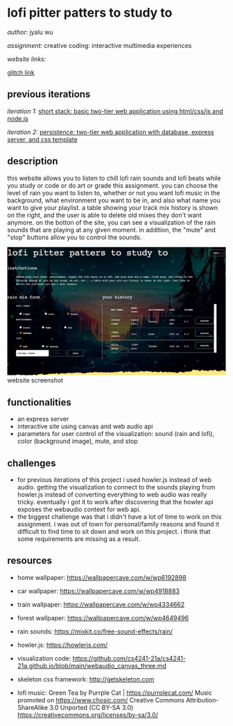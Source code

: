 lofi pitter patters to study to
===
*author:* jyalu wu

*assignment:* creative coding: interactive multimedia experiences

*website links:*

[glitch link](https://a4-jwu2018.glitch.me/)

previous iterations
---
*iteration 1:* [short stack: basic two-tier web application using html/css/js and node.js](https://github.com/jwu2018/a2-shortstack)

*iteration 2:* [persistence: two-tier web application with database, express server, and css template](https://github.com/cs4241-21a/a3-persistence)

description
---
this website allows you to listen to chill lofi rain sounds and lofi beats while you study or code or do art or grade this assignment. you can choose the level of rain you want to listen to, whether or not you want lofi music in the background, what environment you want to be in, and also what name you want to give your playlist. a table showing your track mix history is shown on the right, and the user is able to delete old mixes they don't want anymore. on the botton of the site, you can see a visualization of the rain sounds that are playing at any given moment. in addition, the "mute" and "stop" buttons allow you to control the sounds.

![website screenshot](screenshots/screenshot.png)
website screenshot

functionalities
---
- an express server
- interactive site using canvas and web audio api
- parameters for user control of the visualization: sound (rain and lofi), color (background image), mute, and stop

challenges
---
- for previous iterations of this project i used howler.js instead of web audio. getting the visualization to connect to the sounds playing from howler.js instead of converting everything to web audio was really tricky. eventually i got it to work after discovering that the howler api exposes the webaudio context for web api.
- the biggest challenge was that i didn't have a lot of time to work on this assignment. i was out of town for personal/family reasons and found it difficult to find time to sit down and work on this project. i think that some requirements are missing as a result.

resources
---
- home wallpaper: https://wallpapercave.com/w/wp6192898
- car wallpaper: https://wallpapercave.com/w/wp4918883
- train wallpaper: https://wallpapercave.com/w/wp4334662
- forest wallpaper: https://wallpapercave.com/w/wp4649496

- rain sounds: https://mixkit.co/free-sound-effects/rain/

- howler.js: https://howlerjs.com/
- visualization code: https://github.com/cs4241-21a/cs4241-21a.github.io/blob/main/webaudio_canvas_three.md

- skeleton css framework: http://getskeleton.com

- lofi music:
Green Tea by Purrple Cat | https://purrplecat.com/
Music promoted on https://www.chosic.com/
Creative Commons Attribution-ShareAlike 3.0 Unported (CC BY-SA 3.0)
https://creativecommons.org/licenses/by-sa/3.0/
